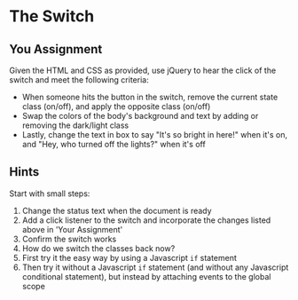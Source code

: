 # The Switch

## You Assignment

Given the HTML and CSS as provided, use jQuery to hear the click of the switch and meet the following criteria:

- When someone hits the button in the switch, remove the current state class (on/off), and apply the opposite class (on/off)
- Swap the colors of the body's background and text by adding or removing the dark/light class
- Lastly, change the text in box to say "It's so bright in here!" when it's on, and "Hey, who turned off the lights?" when it's off

## Hints

Start with small steps:

1. Change the status text when the document is ready
2. Add a click listener to the switch and incorporate the changes listed above in 'Your Assignment'
3. Confirm the switch works
4. How do we switch the classes back now?
  1. First try it the easy way by using a Javascript `if` statement
  2. Then try it without a Javascript `if` statement (and without any Javascript conditional statement), but instead by attaching events to the global scope
